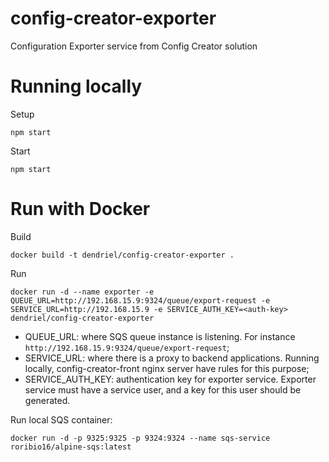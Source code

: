 # config-creator-exporter
Configuration Exporter service from Config Creator solution


# Running locally

Setup
```shell
npm start
```

Start
```shell
npm start
```


# Run with Docker

Build
```shell
docker build -t dendriel/config-creator-exporter .
```

Run
```shell
docker run -d --name exporter -e QUEUE_URL=http://192.168.15.9:9324/queue/export-request -e SERVICE_URL=http://192.168.15.9 -e SERVICE_AUTH_KEY=<auth-key> dendriel/config-creator-exporter
```

- QUEUE_URL: where SQS queue instance is listening. For instance `http://192.168.15.9:9324/queue/export-request`;
- SERVICE_URL: where there is a proxy to backend applications. Running locally, config-creator-front nginx server have rules for this purpose;
- SERVICE_AUTH_KEY: authentication key for exporter service. Exporter service must have a service user, and a key for this user should be generated.

Run local SQS container:
```shell
docker run -d -p 9325:9325 -p 9324:9324 --name sqs-service roribio16/alpine-sqs:latest
```
